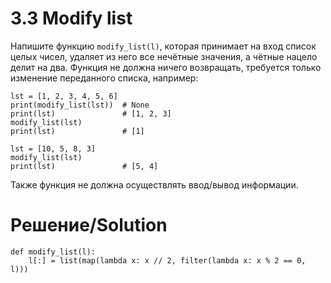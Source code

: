 # 3.3 Modify list
Напишите функцию `modify_list(l)`, которая принимает на вход список целых чисел, удаляет из него все нечётные значения, а чётные нацело делит на два. Функция не должна ничего возвращать, требуется только изменение переданного списка, например:
```
lst = [1, 2, 3, 4, 5, 6]
print(modify_list(lst))  # None
print(lst)               # [1, 2, 3]
modify_list(lst)
print(lst)               # [1]

lst = [10, 5, 8, 3]
modify_list(lst)
print(lst)               # [5, 4]
```
Также функция не должна осуществлять ввод/вывод информации.
# Решение/Solution

```
def modify_list(l):
    l[:] = list(map(lambda x: x // 2, filter(lambda x: x % 2 == 0, l)))
```
